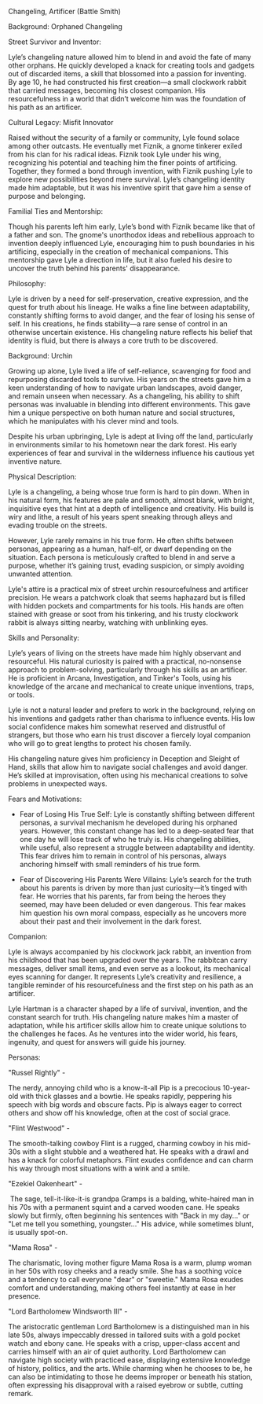 Changeling, Artificer (Battle Smith) 

Background: Orphaned Changeling 

Street Survivor and Inventor: 

Lyle’s changeling nature allowed him to blend in and avoid the fate of many other orphans. He quickly developed a knack for creating tools and gadgets out of discarded items, a skill that blossomed into a passion for inventing. By age 10, he had constructed his first creation—a small clockwork rabbit that carried messages, becoming his closest companion. His resourcefulness in a world that didn’t welcome him was the foundation of his path as an artificer. 

Cultural Legacy: Misfit Innovator 

Raised without the security of a family or community, Lyle found solace among other outcasts. He eventually met Fiznik, a gnome tinkerer exiled from his clan for his radical ideas. Fiznik took Lyle under his wing, recognizing his potential and teaching him the finer points of artificing. Together, they formed a bond through invention, with Fiznik pushing Lyle to explore new possibilities beyond mere survival. Lyle’s changeling identity made him adaptable, but it was his inventive spirit that gave him a sense of purpose and belonging. 

Familial Ties and Mentorship: 

Though his parents left him early, Lyle’s bond with Fiznik became like that of a father and son. The gnome's unorthodox ideas and rebellious approach to invention deeply influenced Lyle, encouraging him to push boundaries in his artificing, especially in the creation of mechanical companions. This mentorship gave Lyle a direction in life, but it also fueled his desire to uncover the truth behind his parents' disappearance. 

Philosophy: 

Lyle is driven by a need for self-preservation, creative expression, and the quest for truth about his lineage. He walks a fine line between adaptability, constantly shifting forms to avoid danger, and the fear of losing his sense of self. In his creations, he finds stability—a rare sense of control in an otherwise uncertain existence. His changeling nature reflects his belief that identity is fluid, but there is always a core truth to be discovered. 

Background: Urchin 

Growing up alone, Lyle lived a life of self-reliance, scavenging for food and repurposing discarded tools to survive. His years on the streets gave him a keen understanding of how to navigate urban landscapes, avoid danger, and remain unseen when necessary. As a changeling, his ability to shift personas was invaluable in blending into different environments. This gave him a unique perspective on both human nature and social structures, which he manipulates with his clever mind and tools. 

Despite his urban upbringing, Lyle is adept at living off the land, particularly in environments similar to his hometown near the dark forest. His early experiences of fear and survival in the wilderness influence his cautious yet inventive nature. 

Physical Description: 

Lyle is a changeling, a being whose true form is hard to pin down. When in his natural form, his features are pale and smooth, almost blank, with bright, inquisitive eyes that hint at a depth of intelligence and creativity. His build is wiry and lithe, a result of his years spent sneaking through alleys and evading trouble on the streets. 

However, Lyle rarely remains in his true form. He often shifts between personas, appearing as a human, half-elf, or dwarf depending on the situation. Each persona is meticulously crafted to blend in and serve a purpose, whether it’s gaining trust, evading suspicion, or simply avoiding unwanted attention. 

Lyle's attire is a practical mix of street urchin resourcefulness and artificer precision. He wears a patchwork cloak that seems haphazard but is filled with hidden pockets and compartments for his tools. His hands are often stained with grease or soot from his tinkering, and his trusty clockwork rabbit is always sitting nearby, watching with unblinking eyes. 

Skills and Personality: 

Lyle’s years of living on the streets have made him highly observant and resourceful. His natural curiosity is paired with a practical, no-nonsense approach to problem-solving, particularly through his skills as an artificer. He is proficient in Arcana, Investigation, and Tinker's Tools, using his knowledge of the arcane and mechanical to create unique inventions, traps, or tools. 

Lyle is not a natural leader and prefers to work in the background, relying on his inventions and gadgets rather than charisma to influence events. His low social confidence makes him somewhat reserved and distrustful of strangers, but those who earn his trust discover a fiercely loyal companion who will go to great lengths to protect his chosen family. 

His changeling nature gives him proficiency in Deception and Sleight of Hand, skills that allow him to navigate social challenges and avoid danger. He’s skilled at improvisation, often using his mechanical creations to solve problems in unexpected ways. 

Fears and Motivations: 

- Fear of Losing His True Self: Lyle is constantly shifting between different personas, a survival mechanism he developed during his orphaned years. However, this constant change has led to a deep-seated fear that one day he will lose track of who he truly is. His changeling abilities, while useful, also represent a struggle between adaptability and identity. This fear drives him to remain in control of his personas, always anchoring himself with small reminders of his true form. 
    
- Fear of Discovering His Parents Were Villains: Lyle’s search for the truth about his parents is driven by more than just curiosity—it’s tinged with fear. He worries that his parents, far from being the heroes they seemed, may have been deluded or even dangerous. This fear makes him question his own moral compass, especially as he uncovers more about their past and their involvement in the dark forest. 
    

Companion: 

Lyle is always accompanied by his clockwork jack rabbit, an invention from his childhood that has been upgraded over the years. The rabbitcan carry messages, deliver small items, and even serve as a lookout, its mechanical eyes scanning for danger. It represents Lyle’s creativity and resilience, a tangible reminder of his resourcefulness and the first step on his path as an artificer. 

Lyle Hartman is a character shaped by a life of survival, invention, and the constant search for truth. His changeling nature makes him a master of adaptation, while his artificer skills allow him to create unique solutions to the challenges he faces. As he ventures into the wider world, his fears, ingenuity, and quest for answers will guide his journey. 

Personas:  

"Russel Rightly" -  

The nerdy, annoying child who is a know-it-all Pip is a precocious 10-year-old with thick glasses and a bowtie. He speaks rapidly, peppering his speech with big words and obscure facts. Pip is always eager to correct others and show off his knowledge, often at the cost of social grace. 

"Flint Westwood" -  

The smooth-talking cowboy Flint is a rugged, charming cowboy in his mid-30s with a slight stubble and a weathered hat. He speaks with a drawl and has a knack for colorful metaphors. Flint exudes confidence and can charm his way through most situations with a wink and a smile.  

"Ezekiel Oakenheart" - 

 The sage, tell-it-like-it-is grandpa Gramps is a balding, white-haired man in his 70s with a permanent squint and a carved wooden cane. He speaks slowly but firmly, often beginning his sentences with "Back in my day..." or "Let me tell you something, youngster..." His advice, while sometimes blunt, is usually spot-on. 

"Mama Rosa" -  

The charismatic, loving mother figure Mama Rosa is a warm, plump woman in her 50s with rosy cheeks and a ready smile. She has a soothing voice and a tendency to call everyone "dear" or "sweetie." Mama Rosa exudes comfort and understanding, making others feel instantly at ease in her presence.  

"Lord Bartholomew Windsworth III" -  

The aristocratic gentleman Lord Bartholomew is a distinguished man in his late 50s, always impeccably dressed in tailored suits with a gold pocket watch and ebony cane. He speaks with a crisp, upper-class accent and carries himself with an air of quiet authority. Lord Bartholomew can navigate high society with practiced ease, displaying extensive knowledge of history, politics, and the arts. While charming when he chooses to be, he can also be intimidating to those he deems improper or beneath his station, often expressing his disapproval with a raised eyebrow or subtle, cutting remark.